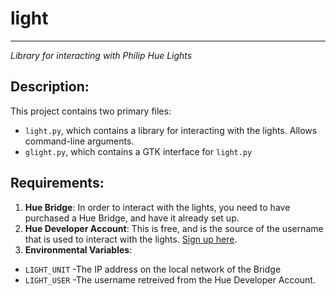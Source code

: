 # light

---

_Library for interacting with Philip Hue Lights_

## Description:

This project contains two primary files:
- `light.py`, which contains a library for interacting with the lights. Allows command-line arguments.
- `glight.py`, which contains a GTK interface for `light.py`


## Requirements:

1. **Hue Bridge**: In order to interact with the lights, you need to have purchased a Hue Bridge, and have it
already set up.
2. **Hue Developer Account**: This is free, and is the source of the username that is used to interact with the lights. [Sign up here](https://developers.meethue.com/).
3. **Environmental Variables**:
- ```LIGHT_UNIT``` -The IP address on the local network of the Bridge
- ```LIGHT_USER``` -The username retreived from the Hue Developer Account.
